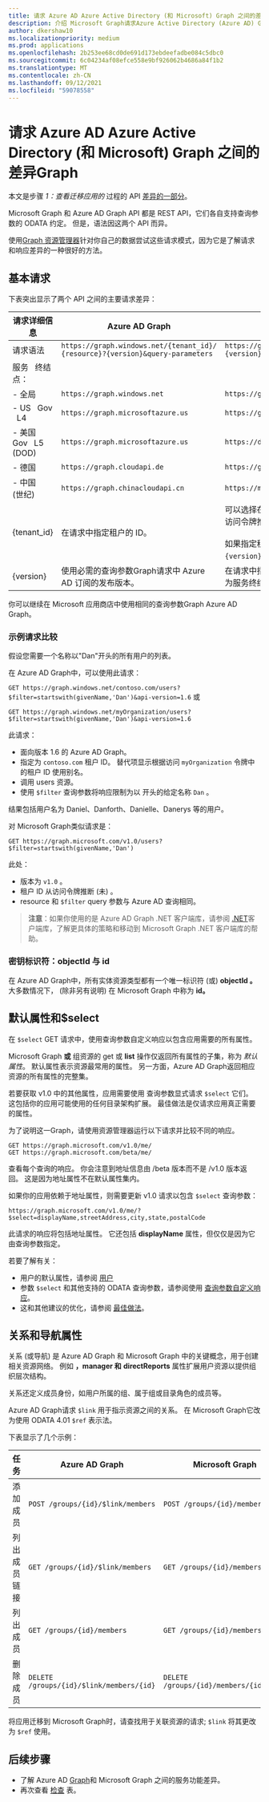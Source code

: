 ```yaml
---
title: 请求 Azure AD Azure Active Directory (和 Microsoft) Graph 之间的差异Graph
description: 介绍 Microsoft Graph请求Azure Active Directory (Azure AD) Graph不同，这有助于将应用迁移到较新的服务。
author: dkershaw10
ms.localizationpriority: medium
ms.prod: applications
ms.openlocfilehash: 2b253ee68cd0de691d173ebdeefadbe084c5dbc0
ms.sourcegitcommit: 6c04234af08efce558e9bf926062b4686a84f1b2
ms.translationtype: MT
ms.contentlocale: zh-CN
ms.lasthandoff: 09/12/2021
ms.locfileid: "59078558"
---
```

# <a name="request-differences-between-azure-active-directory-azure-ad-graph-and-microsoft-graph"></a>请求 Azure AD Azure Active Directory (和 Microsoft) Graph 之间的差异Graph

本文是步骤 *1：查看迁移应用的* 过程的 API [差异的一部分](migrate-azure-ad-graph-planning-checklist.md)。

Microsoft Graph 和 Azure AD Graph API 都是 REST API，它们各自支持查询参数的 ODATA 约定。 但是，语法因这两个 API 而异。

使用[Graph 资源管理器](https://aka.ms/ge)针对你自己的数据尝试这些请求模式，因为它是了解请求和响应差异的一种很好的方法。

## <a name="basic-requests"></a>基本请求

下表突出显示了两个 API 之间的主要请求差异：

|请求详细信息| Azure AD Graph | Microsoft Graph |
|---|---|---|
|请求语法| `https://graph.windows.net/{tenant_id}/` <br> `{resource}?{version}&query-parameters` | `https://graph.microsoft.com/`<br>`{version}/{resource}?query-parameters`|
|服务 &nbsp; 终结点：||
|-&nbsp;全局|`https://graph.windows.net`|`https://graph.microsoft.com`|
|-&nbsp;US &nbsp; Gov &nbsp; L4|`https://graph.microsoftazure.us`|`https://graph.microsoft.us`|
|-&nbsp;美国 &nbsp; Gov &nbsp; L5 &nbsp; (DOD) |`https://graph.microsoftazure.us`|`https://dod-graph.microsoft.us`|
|-&nbsp;德国|`https://graph.cloudapi.de`|`https://graph.microsoft.de`|
|-&nbsp;中国 &nbsp; (世纪) | `https://graph.chinacloudapi.cn`|`https://microsoftgraph.chinacloudapi.cn`|
|{tenant_id}|在请求中指定租户的 ID。|可以选择在请求中指定租户 ID，因为这是从访问令牌推断出来的。<br><br>如果指定租户 ID，它将在 请求 URL 中的 `{version}` `{resource}` 和 之间。|
|{version}|使用必需的查询参数Graph请求中 Azure AD 订阅的发布版本。|在请求中指定 Microsoft Graph发布版本，作为服务终结点之后 URL 路径的一部分。|

你可以继续在 Microsoft 应用商店中使用相同的查询参数Graph Azure AD Graph。

### <a name="example-request-comparison"></a>示例请求比较

假设您需要一个名称以"Dan"开头的所有用户的列表。

在 Azure AD Graph中，可以使用此请求：

`GET https://graph.windows.net/contoso.com/users?$filter=startswith(givenName,'Dan')&api-version=1.6` 或

`GET https://graph.windows.net/myOrganization/users?$filter=startswith(givenName,'Dan')&api-version=1.6`


此请求：

- 面向版本 1.6 的 Azure AD Graph。
- 指定为 `contoso.com` 租户 ID。 替代项显示根据访问 `myOrganization` 令牌中的租户 ID 使用别名。
- 调用 users 资源。
- 使用 `$filter` 查询参数将响应限制为以 开头的给定名称 `Dan` 。

结果包括用户名为 Daniel、Danforth、Danielle、Danerys 等的用户。

对 Microsoft Graph类似请求是：

`GET https://graph.microsoft.com/v1.0/users?$filter=startswith(givenName,'Dan')`

此处：

- 版本为 `v1.0` 。
- 租户 ID 从访问令牌推断 (未) 。
- resource 和 `$filter` query 参数与 Azure AD 查询相同。

> **注意**：如果你使用的是 Azure AD Graph .NET 客户端库，请参阅 [.NET](migrate-azure-ad-graph-client-libraries.md)客户端库，了解更具体的策略和移动到 Microsoft Graph .NET 客户端库的帮助。

### <a name="key-identifiers-objectid-vs-id"></a>密钥标识符：objectId 与 id

在 Azure AD Graph中，所有实体资源类型都有一个唯一标识符 (或) **objectId 。**  大多数情况下， (除非另有说明) 在 Microsoft Graph 中称为 **id。**

## <a name="default-properties-and-select"></a>默认属性和$select

在 `$select` GET 请求中，使用查询参数自定义响应以包含应用需要的所有属性。

Microsoft Graph **或** 组资源的 get 或 **list** 操作仅返回所有属性的子集，称为 _默认属性_。 默认属性表示资源最常用的属性。 另一方面，Azure AD Graph返回相应资源的所有属性的完整集。

若要获取 v1.0 中的其他属性，应用需要使用 查询参数显式请求 `$select` 它们。 这包括你的应用可能使用的任何目录架构扩展。 最佳做法是仅请求应用真正需要的属性。

为了说明这一Graph，请使用资源管理器运行以下请求并比较不同的响应。

```http
GET https://graph.microsoft.com/v1.0/me/
GET https://graph.microsoft.com/beta/me/
```

查看每个查询的响应。 你会注意到地址信息由 /beta 版本而不是 /v1.0 版本返回。  这是因为地址属性不在默认属性集内。

如果你的应用依赖于地址属性，则需要更新 v1.0 请求以包含 `$select` 查询参数：

```http
https://graph.microsoft.com/v1.0/me/?$select=displayName,streetAddress,city,state,postalCode
```

此请求的响应将包括地址属性。  它还包括 **displayName** 属性，但仅仅是因为它由查询参数指定。

若要了解有关：

- 用户的默认属性，请参阅 [用户](/graph/api/resources/users)
- 参数 `$select` 和其他支持的 ODATA 查询参数，请参阅使用 [查询参数自定义响应](./query-parameters.md)。
- 这和其他建议的优化，请参阅 [最佳做法](./best-practices-concept.md)。

## <a name="relationships-and-navigation-properties"></a>关系和导航属性

关系 (或导航) 是 Azure AD Graph 和 Microsoft Graph 中的关键概念，用于创建相关资源网络。 例如 **，manager 和** **directReports** 属性扩展用户资源以提供组织层次结构。

关系还定义成员身份，如用户所属的组、属于组或目录角色的成员等。

Azure AD Graph请求 `$link` 用于指示资源之间的关系。  在 Microsoft Graph它改为使用 ODATA 4.01 `$ref` 表示法。

下表显示了几个示例：

| 任务 | Azure AD Graph | Microsoft Graph |
|------|----------------|-----------------|
| 添加成员        | ```POST /groups/{id}/$link/members```        | ```POST /groups/{id}/members/$ref```        |
| 列出成员链接 | ```GET /groups/{id}/$link/members```         | ```GET /groups/{id}/members/$ref```         |
| 列出成员      | ```GET /groups/{id}/members```                | ```GET /groups/{id}/members```               |
| 删除成员     | ```DELETE /groups/{id}/$link/members/{id}``` | ```DELETE /groups/{id}/members/{id}/$ref``` |

将应用迁移到 Microsoft Graph时，请查找用于关联资源的请求; `$link` 将其更改为 `$ref` 使用。

## <a name="next-steps"></a>后续步骤

- 了解 Azure AD [Graph](migrate-azure-ad-graph-feature-differences.md)和 Microsoft Graph 之间的服务功能差异。
- 再次查看 [检查](migrate-azure-ad-graph-planning-checklist.md) 表。
